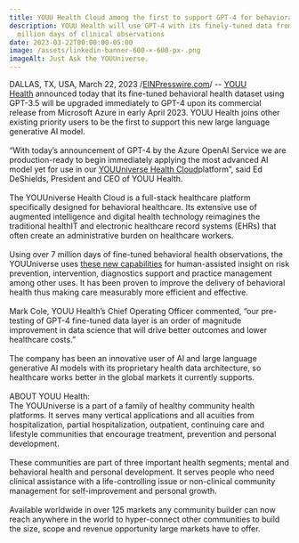 ```yaml
---
title: YOUU Health Cloud among the first to support GPT-4 for behavioral health
description: YOUU Health will use GPT-4 with its finely-tuned data from 7
  million days of clinical observations
date: 2023-03-22T00:00:00-05:00
image: /assets/linkedin-banner-600-×-600-px-.png
imageAlt: Just Ask the YOUUniverse.
---
```

DALLAS, TX, USA, March 22, 2023 /[EINPresswire.com](http://www.einpresswire.com/)/ -- [YOUU Health](http://youu.com/) announced today that its fine-tuned behavioral health dataset using GPT-3.5 will be upgraded immediately to GPT-4 upon its commercial release from Microsoft Azure in early April 2023. YOUU Health joins other existing priority users to be the first to support this new large language generative AI model.\
\
“With today’s announcement of GPT-4 by the Azure OpenAI Service we are production-ready to begin immediately applying the most advanced AI model yet for use in our [YOUUniverse Health Cloud](https://youu.com/slider/preparing-you-for-a-new-care-model-/)platform”, said Ed DeShields, President and CEO of YOUU Health.\
\
The YOUUniverse Health Cloud is a full-stack healthcare platform specifically designed for behavioral healthcare. Its extensive use of augmented intelligence and digital health technology reimagines the traditional healthIT and electronic healthcare record systems (EHRs) that often create an administrative burden on healthcare workers.\
\
Using over 7 million days of fine-tuned behavioral health observations, the YOUUniverse uses [these new capabilities](https://youu.com/blog/9-most-important-integrations-are-ahead-for-augmented-intelligence-here%E2%80%99s-the-list/) for human-assisted insight on risk prevention, intervention, diagnostics support and practice management among other uses. It has been proven to improve the delivery of behavioral health thus making care measurably more efficient and effective.\
\
Mark Cole, YOUU Health’s Chief Operating Officer commented, “our pre-testing of GPT-4 fine-tuned data layer is an order of magnitude improvement in data science that will drive better outcomes and lower healthcare costs.”\
\
The company has been an innovative user of AI and large language generative AI models with its proprietary health data architecture, so healthcare works better in the global markets it currently supports. \
\
ABOUT YOUU Health:\
The YOUUniverse is a part of a family of healthy community health platforms. It serves many vertical applications and all acuities from hospitalization, partial hospitalization, outpatient, continuing care and lifestyle communities that encourage treatment, prevention and personal development.\
\
These communities are part of three important health segments; mental and behavioral health and personal development. It serves people who need clinical assistance with a life-controlling issue or non-clinical community management for self-improvement and personal growth.\
\
Available worldwide in over 125 markets any community builder can now reach anywhere in the world to hyper-connect other communities to build the size, scope and revenue opportunity large markets have to offer.